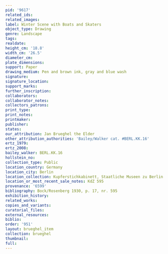 ```yaml
---
pid: '9617'
related_ids: 
related_images: 
label: Winter Scene with Boats and Skaters
object_type: Drawing
genre: Landscape
tags: 
realdate: 
height_cm: '18.8'
width_cm: '26.5'
diameter_cm: 
plate_dimensions: 
support: Paper
drawing_medium: Pen and brown ink, gray and blue wash
signature: 
signature_location: 
support_marks: 
further_inscription: 
collaborators: 
collaborator_notes: 
collectors_patrons: 
print_type: 
print_notes: 
printmaker: 
publisher: 
states: 
our_attribution: Jan Brueghel the Elder
other_attribution_authorities: 'Bailey/Walker cat. #BERL.KK.16'
ertz_1979: 
ertz_2008: 
bailey_walker: BERL.KK.16
hollstein_no: 
collection_type: Public
location_country: Germany
location_city: Berlin
location_collection: Kupferstichkabinett, Staatliche Museen zu Berlin
location_or_most_recent_sale_notes: KdZ 595
provenance: '6599'
bibliography: Bock/Rosenberg 1930, p. 17, nr. 595
exhibition_history: 
related_works: 
copies_and_variants: 
curatorial_files: 
external_resources: 
biblio: 
order: '951'
layout: brueghel_item
collection: brueghel
thumbnail: 
full: 
---
```

